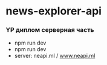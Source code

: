 # news-explorer-api
### YP диплом серверная часть
- npm run dev
- npm run dev
- server: neapi.ml / www.neapi.ml
